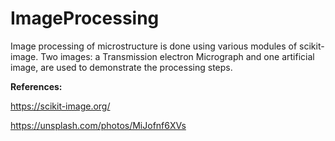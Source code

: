 # ImageProcessing

Image processing of microstructure is done using various modules of scikit-image. Two images: a Transmission electron Micrograph and one artificial image, are used to demonstrate the processing steps. 

**References:**

https://scikit-image.org/

https://unsplash.com/photos/MiJofnf6XVs
